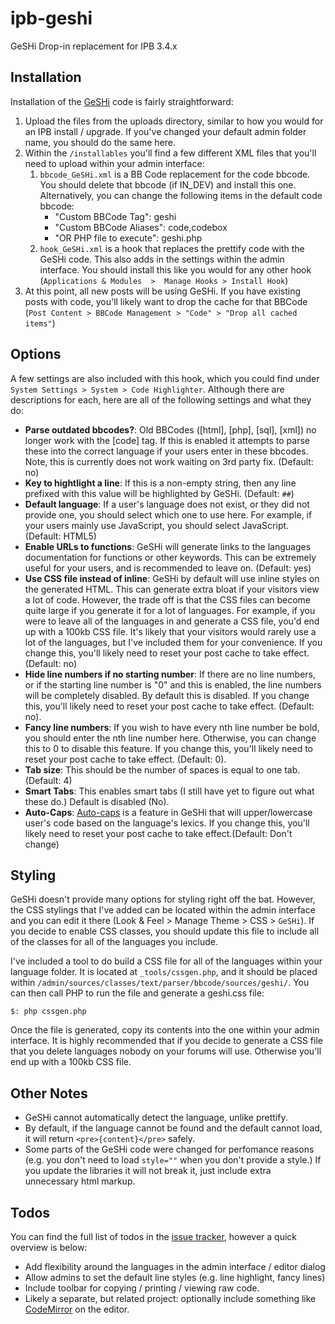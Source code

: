 ipb-geshi
=========

GeSHi Drop-in replacement for IPB 3.4.x

## Installation

Installation of the [GeSHi](http://qbnz.com/highlighter/) code is fairly straightforward:
 
 1. Upload the files from the uploads directory, similar to how you would for an IPB install / upgrade. If you've changed
     your default admin folder name, you should do the same here.
 1. Within the `/installables` you'll find a few different XML files that you'll need to upload within your admin interface:
    1. `bbcode_GeSHi.xml` is a BB Code replacement for the code bbcode.
    You should delete that bbcode (if IN_DEV) and install this one. Alternatively, you can change the
    following items in the default code bbcode:
        * "Custom BBCode Tag": geshi
        * "Custom BBCode Aliases": code,codebox
        * "OR PHP file to execute": geshi.php
    1. `hook_GeSHi.xml` is a hook that replaces the prettify code with the GeSHi code.
    This also adds in the settings within the admin interface.  You should install this like you would for any other hook
    (`Applications & Modules  >  Manage Hooks > Install Hook`)
 1. At this point, all new posts will be using GeSHi. If you have existing posts with code,
    you'll likely want to drop the cache for that BBCode (`Post Content > BBCode Management > "Code" > "Drop all cached items"`)

## Options

A few settings are also included with this hook, which you could find under `System Settings > System > Code Highlighter`.
Although there are descriptions for each, here are all of the following settings and what they do:

 * **Parse outdated bbcodes?**: Old BBCodes ([html], [php], [sql], [xml]) no longer work with the [code] tag. If this is enabled
 it attempts to parse these into the correct language if your users enter in these bbcodes. Note, this is currently does
 not work waiting on 3rd party fix. (Default: no)
 * **Key to hightlight a line**: If this is a non-empty string, then any line prefixed with this value will be highlighted
 by GeSHi. (Default: `##`)
 * **Default language**: If a user's language does not exist, or they did not provide one, you should select which one
 to use here. For example, if your users mainly use JavaScript, you should select JavaScript. (Default: HTML5)
 * **Enable URLs to functions**: GeSHi will generate links to the languages documentation for functions or other keywords.
 This can be extremely useful for your users, and is recommended to leave on. (Default: yes)
 * **Use CSS file instead of inline**: GeSHi by default will use inline styles on the generated HTML. This can generate
 extra bloat if your visitors view a lot of code. However, the trade off is that the CSS files can become quite large if
 you generate it for a lot of languages. For example, if you were to leave all of the languages in and generate a CSS file,
 you'd end up with a 100kb CSS file. It's likely that your visitors would rarely use a lot of the languages, but I've
 included them for your convenience. If you change this, you'll likely need to reset your post cache to take effect.
 (Default: no)
 * **Hide line numbers if no starting number**: If there are no line numbers, or if the starting line number is "0" and this is
 enabled, the line numbers will be completely disabled. By default this is disabled. If you change this, you'll likely
 need to reset your post cache to take effect. (Default: no).
 * **Fancy line numbers**: If you wish to have every nth line number be bold, you should enter the nth line number here.
 Otherwise, you can change this to 0 to disable this feature. If you change this, you'll likely need to reset your
 post cache to take effect. (Default: 0).
 * **Tab size**: This should be the number of spaces is equal to one tab. (Default: 4)
 * **Smart Tabs**: This enables smart tabs (I still have yet to figure out what these do.) Default is disabled (No).
 * **Auto-Caps**: [Auto-caps](http://qbnz.com/highlighter/geshi-doc.html#auto-caps-nocaps) is a feature in GeSHi that
 will upper/lowercase user's code based on the language's lexics. If you change this, you'll likely need to reset your
 post cache to take effect.(Default: Don't change)

## Styling

GeSHi doesn't provide many options for styling right off the bat. However, the CSS stylings that I've added can be
located within the admin interface and you can edit it there (Look & Feel > Manage Theme > CSS > `GeSHi`). If you decide
to enable CSS classes, you should update this file to include all of the classes for all of the languages you include.

I've included a tool to do build a CSS file for all of the languages within your language folder. It is located at
`_tools/cssgen.php`, and it should be placed within `/admin/sources/classes/text/parser/bbcode/sources/geshi/`. You can
then call PHP to run the file and generate a geshi.css file:
```
$: php cssgen.php
```
Once the file is generated, copy its contents into the one within your admin interface. It is highly recommended that if
you decide to generate a CSS file that you delete languages nobody on your forums will use. Otherwise you'll end up with
a 100kb CSS file.

## Other Notes

 * GeSHi cannot automatically detect the language, unlike prettify.
 * By default, if the language cannot be found and the default cannot load, it will return `<pre>{content}</pre>` safely.
 * Some parts of the GeSHi code were changed for perfomance reasons (e.g. you don't need to load `style=""` when you don't
 provide a style.) If you update the libraries it will not break it, just include extra unnecessary html markup.

## Todos

You can find the full list of todos in the [issue tracker](https://github.com/MisterPhilip/ipb-geshi/issues), however a
quick overview is below:

 * Add flexibility around the languages in the admin interface / editor dialog
 * Allow admins to set the default line styles (e.g. line highlight, fancy lines)
 * Include toolbar for copying / printing / viewing raw code.
 * Likely a separate, but related project: optionally include something like [CodeMirror](http://codemirror.net/) on
 the editor.